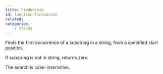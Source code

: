 ```yaml
---
title: FindNoCase
id: function-findnocase
related:
categories:
    - string
---
```


Finds the first occurrence of a substring in a string, from a specified start position.

If substring is not in string, returns zero.

The search is case-insensitive.

